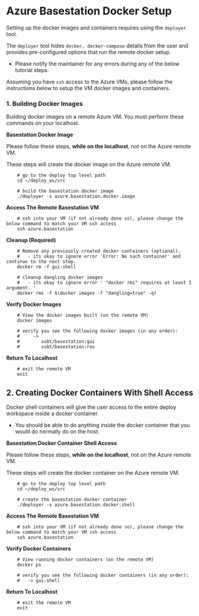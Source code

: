 # Azure Basestation Docker Setup

Setting up the docker images and containers requires using the `deployer` tool. 

The `deployer` tool hides `docker, docker-compose` details from the user and provides pre-configured options that run the remote docker setup.

- Please notify the maintainer for any errors during any of the below tutorial steps.

Assuming you have `ssh` access to the Azure VMs, please follow the instructions below to setup the VM docker images and containers.

### 1. Building Docker Images

Building docker images on a remote Azure VM. You must perform these commands on your localhost.

**Basestation Docker Image** 

Please follow these steps, **while on the localhost**, not on the Azure remote VM.

These steps will create the docker image on the Azure remote VM.

        # go to the deploy top level path
        cd ~/deploy_ws/src

        # build the basestation docker image
        ./deployer -s azure.basestation.docker.image

**Access The Remote Basestation VM** 

        # ssh into your VM (if not already done so), please change the below command to match your VM ssh access
        ssh azure.basestation

**Cleanup (Required)**

        # Remove any previously created docker containers (optional).
        #   - its okay to ignore error 'Error: No such container' and continue to the next step.
        docker rm -f gui-shell

        # cleanup dangling docker images
        #   - its okay to ignore error ' "docker rmi" requires at least 1 argument. '
        docker rmi -f $(docker images -f "dangling=true" -q)

**Verify Docker Images** 

        # View the docker images built (on the remote VM)
        docker images

        # verify you see the following docker images (in any order):
        #     ->
        #        subt/basestation:gui
        #        subt/basestation:ros

**Return To Localhost** 

        # exit the remote VM
        exit

## 2. Creating Docker Containers With Shell Access

Docker shell containers will give the user access to the entire deploy workspace inside a docker container.

- You should be able to do anything inside the docker container that you would do normally do on the host.

**Basestation Docker Container Shell Access**

Please follow these steps, **while on the localhost**, not on the Azure remote VM.

These steps will create the docker container on the Azure remote VM.

        # go to the deploy top level path
        cd ~/deploy_ws/src

        # create the basestation docker container
        ./deployer -s azure.basestation.docker.shell

**Access The Remote Basestation VM** 

        # ssh into your VM (if not already done so), please change the below command to match your VM ssh access
        ssh azure.basestation

**Verify Docker Containers**

        # View running docker containers (on the remote VM)
        docker ps

        # verify you see the following docker containers (in any order):
        #   -> gui-shell

**Return To Localhost** 

        # exit the remote VM
        exit
